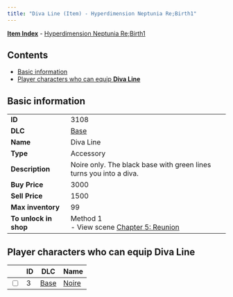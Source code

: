 ```yaml
---
title: "Diva Line (Item) - Hyperdimension Neptunia Re;Birth1"
---
```


[**Item Index**](/neptunia/rb1/item/index.html) - [Hyperdimension Neptunia Re;Birth1](/neptunia/rb1)

## Contents

- [Basic information](#basic-information)
- [Player characters who can equip **Diva Line**](#player-characters-who-can-equip-diva-line)

## Basic information

|   |   |
| -- | -- |
| **ID** | 3108 |
| **DLC** | [Base](/neptunia/rb1/dlc/1-base.html) |
| **Name** | Diva Line |
| **Type** | Accessory |
| **Description** | Noire only. The black base with green lines turns you into a diva. |
| **Buy Price** | 3000 |
| **Sell Price** | 1500 |
| **Max inventory** | 99 |
| **To unlock in shop** | Method 1<br />- View scene [Chapter 5: Reunion](/neptunia/rb1/scene/1-503-chapter-5-reunion.html) |

## Player characters who can equip **Diva Line**

|    | ID | DLC | Name |
| -- | -- | --- | ---- |
| <input type="checkbox" id="rb1-player-1-3" class="trackbox" /> | 3 | [Base](/neptunia/rb1/dlc/1-base.html) | [Noire](/neptunia/rb1/player/1-3-noire.html) |